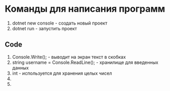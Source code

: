 # Команды для написания программ
1. dotnet new console - создать новый проект
2. dotnet run - запустить проект

## Code
1. Console.Write(); - выводит на экран текст в скобках
2. string username = Console.ReadLine(); - хранилище для введенных данных
3. int - используется для хранения целых чисел
4. 
5. 